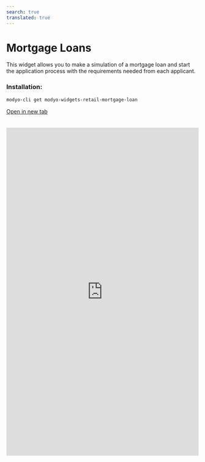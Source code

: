 ```yaml
---
search: true
translated: true
---
```


# Mortgage Loans

This widget allows you to make a simulation of a mortgage loan and start the application process with the requirements needed from each applicant.

### Installation:

```bash
modyo-cli get modyo-widgets-retail-mortgage-loan
```

[Open in new tab](https://widgets.modyo.com/retail/mortgage-loan)

<iframe id="widgetFrame" src="https://widgets.modyo.com/retail/mortgage-loan" width="100%"  frameBorder="0" style="min-height:860px;overflow:auto;margin-top:20px;"/>

| Feature            | Description                                                                                                                                                                                                             |
| ------------------ | ----------------------------------------------------------------------------------------------------------------------------------------------------------------------------------------------------------------------- |
| Loan Amount        | Enters the loan amount that they want to simulate and apply for.                                                                                                                                                        |
| Down payment       | Enters the down payment amount to be included in the application.                                                                                                                                                       |
| Property type      | Chooses the property type that they wish to purchase with the loan.                                                                                                                                                     |
| Loan Term          | Chooses the number of years over which loan payments will be made.                                                                                                                                                      |
| Grace Period       | Selects a grace period of non-payment in months that the customer wishes to add into their simulation.                                                                                                                  |
| Insurance          | Chooses which insurances to include in the mortgage loan simulation.                                                                                                                                                    |
| Simulation Summary | Presents general information about the mortgage loan simulation carried out. Includes total cost of the loan, the term in number of years, monthly payment amount, respective interest rates and financing percentages. |
| Simulation Details | Displays the details of the mortgage loan simulation. Includes the loan amount, term, down payment, monthly payment amount, property type, taxes, insurance and expenses, among others.                                 |
| Apply for Loan     | Allows customers to confirm the simulation and begin their application for the mortgage loan with your institution.                                                                                                     |

<script>

  export default {
    mounted() {

      function setIframeHeightCO(id, ht) {
          var ifrm = document.getElementById(id);
          if(ifrm) {
            ifrm.style.height = ht + 4 + "px";
          }
      }
      // iframed document sends its height using postMessage
      function handleDocHeightMsg(e) {
          // check origin
          if ( e.origin === 'https://widgets.modyo.com' ) {
              // parse data
              var data = JSON.parse( e.data );

              console.log('data:', data)
              // check data object
              if ( data['docHeight'] ) {
                  setIframeHeightCO( 'widgetFrame', data['docHeight'] );
              } else {
                  setIframeHeightCO( 'widgetFrame', 700 );
              }
          }
      }

      // assign message handler
      if ( window.addEventListener ) {
          window.addEventListener('message', handleDocHeightMsg, false);
      }
    }
  }

</script>

